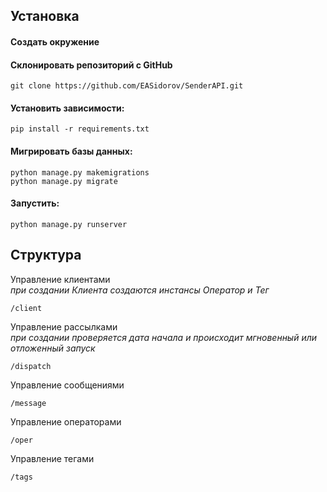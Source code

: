 ## Установка
####  Создать окружение

#### Склонировать репозиторий с GitHub
```shell
git clone https://github.com/EASidorov/SenderAPI.git
```

#### Установить зависимости:
```shell
pip install -r requirements.txt
```
#### Мигрировать базы данных:
```shell
python manage.py makemigrations
python manage.py migrate
```

#### Запустить:
```shell
python manage.py runserver
```


## Структура
Управление клиентами<br>
*при создании Клиента создаются инстансы Оператор и Тег*
```
/client
```
Управление рассылками<br>
*при создании проверяется дата начала и происходит мгновенный или отложенный запуск*
```
/dispatch
```
Управление сообщениями
```
/message
```
Управление операторами
```
/oper
```
Управление тегами
```
/tags
```
